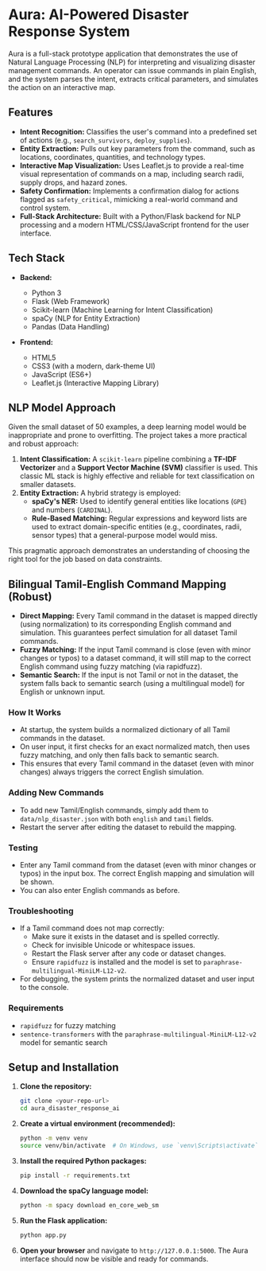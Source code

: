 # Aura: AI-Powered Disaster Response System

Aura is a full-stack prototype application that demonstrates the use of Natural Language Processing (NLP) for interpreting and visualizing disaster management commands. An operator can issue commands in plain English, and the system parses the intent, extracts critical parameters, and simulates the action on an interactive map.

 <!-- It's a great idea to add a real screenshot here! -->

## Features

-   **Intent Recognition:** Classifies the user's command into a predefined set of actions (e.g., `search_survivors`, `deploy_supplies`).
-   **Entity Extraction:** Pulls out key parameters from the command, such as locations, coordinates, quantities, and technology types.
-   **Interactive Map Visualization:** Uses Leaflet.js to provide a real-time visual representation of commands on a map, including search radii, supply drops, and hazard zones.
-   **Safety Confirmation:** Implements a confirmation dialog for actions flagged as `safety_critical`, mimicking a real-world command and control system.
-   **Full-Stack Architecture:** Built with a Python/Flask backend for NLP processing and a modern HTML/CSS/JavaScript frontend for the user interface.

## Tech Stack

-   **Backend:**
    -   Python 3
    -   Flask (Web Framework)
    -   Scikit-learn (Machine Learning for Intent Classification)
    -   spaCy (NLP for Entity Extraction)
    -   Pandas (Data Handling)

-   **Frontend:**
    -   HTML5
    -   CSS3 (with a modern, dark-theme UI)
    -   JavaScript (ES6+)
    -   Leaflet.js (Interactive Mapping Library)

## NLP Model Approach

Given the small dataset of 50 examples, a deep learning model would be inappropriate and prone to overfitting. The project takes a more practical and robust approach:

1.  **Intent Classification:** A `scikit-learn` pipeline combining a **TF-IDF Vectorizer** and a **Support Vector Machine (SVM)** classifier is used. This classic ML stack is highly effective and reliable for text classification on smaller datasets.
2.  **Entity Extraction:** A hybrid strategy is employed:
    -   **spaCy's NER:** Used to identify general entities like locations (`GPE`) and numbers (`CARDINAL`).
    -   **Rule-Based Matching:** Regular expressions and keyword lists are used to extract domain-specific entities (e.g., coordinates, radii, sensor types) that a general-purpose model would miss.

This pragmatic approach demonstrates an understanding of choosing the right tool for the job based on data constraints.

## Bilingual Tamil-English Command Mapping (Robust)

- **Direct Mapping:** Every Tamil command in the dataset is mapped directly (using normalization) to its corresponding English command and simulation. This guarantees perfect simulation for all dataset Tamil commands.
- **Fuzzy Matching:** If the input Tamil command is close (even with minor changes or typos) to a dataset command, it will still map to the correct English command using fuzzy matching (via rapidfuzz).
- **Semantic Search:** If the input is not Tamil or not in the dataset, the system falls back to semantic search (using a multilingual model) for English or unknown input.

### How It Works
- At startup, the system builds a normalized dictionary of all Tamil commands in the dataset.
- On user input, it first checks for an exact normalized match, then uses fuzzy matching, and only then falls back to semantic search.
- This ensures that every Tamil command in the dataset (even with minor changes) always triggers the correct English simulation.

### Adding New Commands
- To add new Tamil/English commands, simply add them to `data/nlp_disaster.json` with both `english` and `tamil` fields.
- Restart the server after editing the dataset to rebuild the mapping.

### Testing
- Enter any Tamil command from the dataset (even with minor changes or typos) in the input box. The correct English mapping and simulation will be shown.
- You can also enter English commands as before.

### Troubleshooting
- If a Tamil command does not map correctly:
  - Make sure it exists in the dataset and is spelled correctly.
  - Check for invisible Unicode or whitespace issues.
  - Restart the Flask server after any code or dataset changes.
  - Ensure `rapidfuzz` is installed and the model is set to `paraphrase-multilingual-MiniLM-L12-v2`.
- For debugging, the system prints the normalized dataset and user input to the console.

### Requirements
- `rapidfuzz` for fuzzy matching
- `sentence-transformers` with the `paraphrase-multilingual-MiniLM-L12-v2` model for semantic search

## Setup and Installation

1.  **Clone the repository:**
    ```bash
    git clone <your-repo-url>
    cd aura_disaster_response_ai
    ```

2.  **Create a virtual environment (recommended):**
    ```bash
    python -m venv venv
    source venv/bin/activate  # On Windows, use `venv\Scripts\activate`
    ```

3.  **Install the required Python packages:**
    ```bash
    pip install -r requirements.txt
    ```

4.  **Download the spaCy language model:**
    ```bash
    python -m spacy download en_core_web_sm
    ```

5.  **Run the Flask application:**
    ```bash
    python app.py
    ```

6.  **Open your browser** and navigate to `http://127.0.0.1:5000`. The Aura interface should now be visible and ready for commands. 